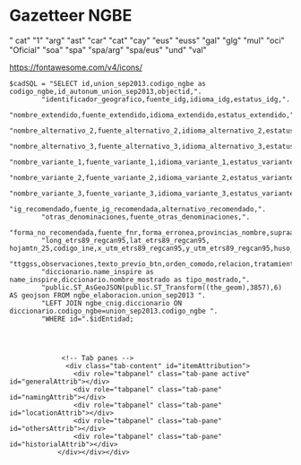 # Gazetteer NGBE

" cat"
"1"
"arg"
"ast"
"car"
"cat"
"cay"
"eus"
"euss"
"gal"
"glg"
"mul"
"oci"
"Oficial"
"soa"
"spa"
"spa/arg"
"spa/eus"
"und"
"val"


https://fontawesome.com/v4/icons/

    $cadSQL = "SELECT id,union_sep2013.codigo_ngbe as codigo_ngbe,id_autonum_union_sep2013,objectid,".
            "identificador_geografico,fuente_idg,idioma_idg,estatus_idg,".
            "nombre_extendido,fuente_extendido,idioma_extendido,estatus_extendido,".
            "nombre_alternativo_2,fuente_alternativo_2,idioma_alternativo_2,estatus_alternativo_2,".
            "nombre_alternativo_3,fuente_alternativo_3,idioma_alternativo_3,estatus_alternativo_3,".
            "nombre_variante_1,fuente_variante_1,idioma_variante_1,estatus_variante_1,".
            "nombre_variante_2,fuente_variante_2,idioma_variante_2,estatus_variante_2,".
            "nombre_variante_3,fuente_variante_3,idioma_variante_3,estatus_variante_3,".
            "ig_recomendado,fuente_ig_recomendada,alternativo_recomendado,".
            "otras_denominaciones,fuente_otras_denominaciones,".
            "forma_no_recomendada,fuente_fnr,forma_erronea,provincias_nombre,supraautonomico,".
            "long_etrs89_regcan95,lat_etrs89_regcan95, hojamtn_25,codigo_ine,x_utm_etrs89_regcan95,y_utm_etrs89_regcan95,huso_etrs89_regcan95,".
			"ttggss,observaciones,texto_previo_btn,orden_comodo,relacion,tratamiento,"
            "diccionario.name_inspire as name_inspire,diccionario.nombre_mostrado as tipo_mostrado,".
            "public.ST_AsGeoJSON(public.ST_Transform((the_geom),3857),6) AS geojson FROM ngbe_elaboracion.union_sep2013 ".
            "LEFT JOIN ngbe_cnig.diccionario ON diccionario.codigo_ngbe=union_sep2013.codigo_ngbe ".
            "WHERE id=".$idEntidad;




                 <!-- Tab panes -->
                  <div class="tab-content" id="itemAttribution">
                    <div role="tabpanel" class="tab-pane active" id="generalAttrib"></div>
                    <div role="tabpanel" class="tab-pane" id="namingAttrib"></div>
                    <div role="tabpanel" class="tab-pane" id="locationAttrib"></div>
                    <div role="tabpanel" class="tab-pane" id="othersAttrib"></div>
                    <div role="tabpanel" class="tab-pane" id="historialAttrib"></div>
                </div></div></div>